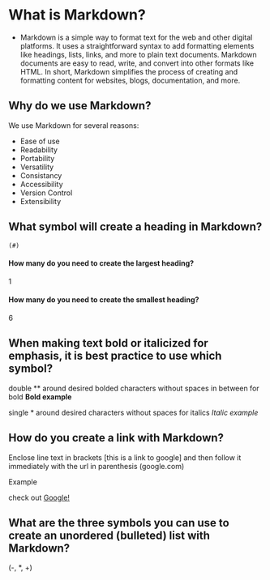 # What is Markdown?

* Markdown is a simple way to format text for the web and other digital platforms. It uses a straightforward syntax to add formatting elements like headings, lists, links, and more to plain text documents. Markdown documents are easy to read, write, and convert into other formats like HTML.
In short, Markdown simplifies the process of creating and formatting content for websites, blogs, documentation, and more.

## Why do we use Markdown?

We use Markdown for several reasons:

* Ease of use
* Readability
* Portability
* Versatility
* Consistancy
* Accessibility
* Version Control
* Extensibility

## What symbol will create a heading in Markdown?
    (#)
#### How many do you need to create the largest heading?
1
#### How many do you need to create the smallest heading?
6

## When making text bold or italicized for emphasis, it is best practice to use which symbol?
double ** around desired bolded characters without spaces in between for bold  **Bold example**

single * around desired characters without spaces for italics *Italic example*

## How do you create a link with Markdown?
Enclose line text in brackets [this is a link to google] and then follow it immediately with the url in parenthesis (google.com)

Example

check out [Google!](google.com)

## What are the three symbols you can use to create an unordered (bulleted) list with Markdown?
(-, *, +)
